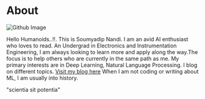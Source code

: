 # About

![Github Image](images/Github(3).jpg)

Hello Humanoids..!!. This is Soumyadip Nandi. I am an avid AI enthusiast who loves to read. An Undergrad in Electronics and Instrumentation Engineering, I am always looking to learn more and apply along the way.The focus is to help others who are currently in the same path as me. My primary interests are in Deep Learning, Natural Language Processing. I blog on different topics. [Visit my blog here](https://aiactivated.blogspot.com/) When I am not coding or writing about ML, I am usually into history. 

"scientia sit potentia"

